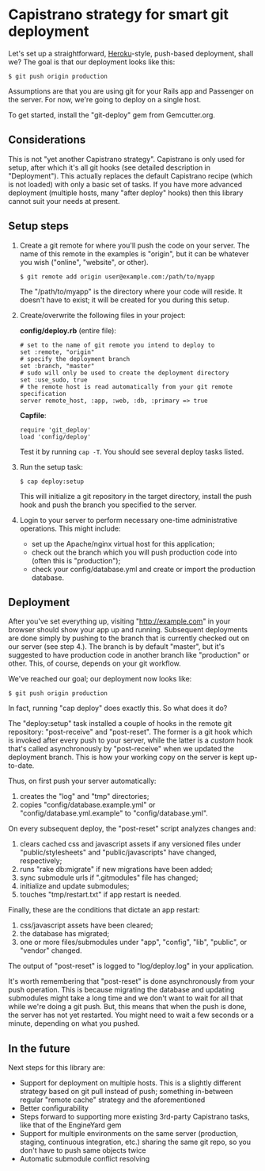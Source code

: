 Capistrano strategy for smart git deployment
============================================

Let's set up a straightforward, [Heroku][]-style, push-based deployment, shall we? The goal is that our deployment looks like this:

    $ git push origin production

Assumptions are that you are using git for your Rails app and Passenger on the server. For now, we're going to deploy on a single host.

To get started, install the "git-deploy" gem from Gemcutter.org.


Considerations
--------------

This is not "yet another Capistrano strategy". Capistrano is only used for setup, after which it's all git hooks (see detailed description in "Deployment"). This actually replaces the default Capistrano recipe (which is not loaded) with only a basic set of tasks. If you have more advanced deployment (multiple hosts, many "after deploy" hooks) then this library cannot suit your needs at present.


Setup steps
-----------

1.  Create a git remote for where you'll push the code on your server. The name of this remote in the examples is "origin", but it can be whatever you wish ("online", "website", or other).
    
        $ git remote add origin user@example.com:/path/to/myapp
    
    The "/path/to/myapp" is the directory where your code will reside. It doesn't have to exist; it will be created for you during this setup.

2.  Create/overwrite the following files in your project:
    
    **config/deploy.rb** (entire file):
    
        # set to the name of git remote you intend to deploy to
        set :remote, "origin"
        # specify the deployment branch
        set :branch, "master"
        # sudo will only be used to create the deployment directory
        set :use_sudo, true
        # the remote host is read automatically from your git remote specification
        server remote_host, :app, :web, :db, :primary => true
    
    **Capfile**:
    
        require 'git_deploy'
        load 'config/deploy'
    
    Test it by running `cap -T`. You should see several deploy tasks listed.

3.  Run the setup task:
    
        $ cap deploy:setup
    
    This will initialize a git repository in the target directory, install the push hook and push the branch you specified to the server.

4.  Login to your server to perform necessary one-time administrative operations. This might include:
    * set up the Apache/nginx virtual host for this application;
    * check out the branch which you will push production code into (often this is "production");
    * check your config/database.yml and create or import the production database.


Deployment
----------

After you've set everything up, visiting "http://example.com" in your browser should show your app up and running. Subsequent deployments are done simply by pushing to the branch that is currently checked out on our server (see step 4.). The branch is by default "master", but it's suggested to have production code in another branch like "production" or other. This, of course, depends on your git workflow.

We've reached our goal; our deployment now looks like:

    $ git push origin production

In fact, running "cap deploy" does exactly this. So what does it do?

The "deploy:setup" task installed a couple of hooks in the remote git repository: "post-receive" and "post-reset". The former is a git hook which is invoked after every push to your server, while the latter is a *custom* hook that's called asynchronously by "post-receive" when we updated the deployment branch. This is how your working copy on the server is kept up-to-date.

Thus, on first push your server automatically:

1. creates the "log" and "tmp" directories;
2. copies "config/database.example.yml" or "config/database.yml.example" to "config/database.yml".

On every subsequent deploy, the "post-reset" script analyzes changes and:

1. clears cached css and javascript assets if any versioned files under "public/stylesheets" and "public/javascripts" have changed, respectively;
2. runs "rake db:migrate" if new migrations have been added;
3. sync submodule urls if ".gitmodules" file has changed;
4. initialize and update submodules;
5. touches "tmp/restart.txt" if app restart is needed.

Finally, these are the conditions that dictate an app restart:

1. css/javascript assets have been cleared;
2. the database has migrated;
3. one or more files/submodules under "app", "config", "lib", "public", or "vendor" changed.

The output of "post-reset" is logged to "log/deploy.log" in your application.

It's worth remembering that "post-reset" is done asynchronously from your push operation. This is because migrating the database and updating submodules might take a long time and we don't want to wait for all that while we're doing a git push. But, this means that when the push is done, the server has not yet restarted. You might need to wait a few seconds or a minute, depending on what you pushed.


In the future
-------------

Next steps for this library are:

* Support for deployment on multiple hosts. This is a slightly different strategy based on git pull instead of push; something in-between regular "remote cache" strategy and the aforementioned
* Better configurability
* Steps forward to supporting more existing 3rd-party Capistrano tasks, like that of the EngineYard gem
* Support for multiple environments on the same server (production, staging, continuous integration, etc.) sharing the same git repo, so you don't have to push same objects twice
* Automatic submodule conflict resolving


[heroku]: http://heroku.com/